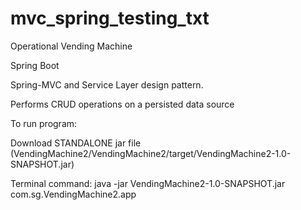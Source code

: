 # mvc_spring_testing_txt

Operational Vending Machine

Spring Boot

Spring-MVC and Service Layer design pattern. 

Performs CRUD operations on a persisted data source

To run program:
  
  Download STANDALONE jar file (VendingMachine2/VendingMachine2/target/VendingMachine2-1.0-SNAPSHOT.jar)

  Terminal command: java -jar VendingMachine2-1.0-SNAPSHOT.jar com.sg.VendingMachine2.app

